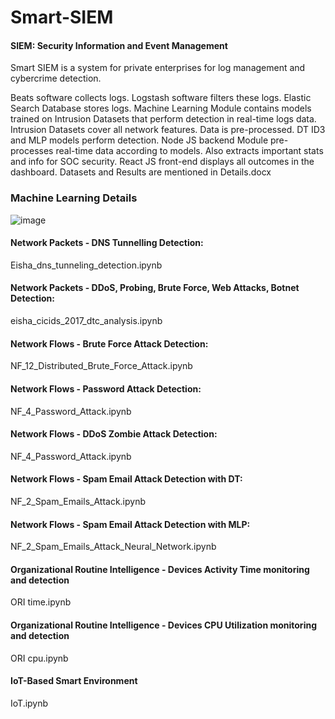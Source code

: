 # Smart-SIEM

#### SIEM: Security Information and Event Management

Smart SIEM is a system for private enterprises for log management and cybercrime detection.

Beats software collects logs.
Logstash software filters these logs.
Elastic Search Database stores logs.
Machine Learning Module contains models trained on Intrusion Datasets that perform detection in real-time logs data.
Intrusion Datasets cover all network features.
Data is pre-processed.
DT ID3 and MLP models perform detection.
Node JS backend Module pre-processes real-time data according to models.
Also extracts important stats and info for SOC security.
React JS front-end displays all outcomes in the dashboard.
Datasets and Results are mentioned in Details.docx

### Machine Learning Details 

![image](https://github.com/eishaarif19/Smart-SIEM/assets/63068028/7b780c51-74db-4c96-ba8a-ed4aa829bfe5)


#### Network Packets - DNS Tunnelling Detection:

Eisha_dns_tunneling_detection.ipynb

#### Network Packets - DDoS, Probing, Brute Force, Web Attacks, Botnet Detection:

eisha_cicids_2017_dtc_analysis.ipynb

#### Network Flows - Brute Force Attack Detection:

NF_12_Distributed_Brute_Force_Attack.ipynb

#### Network Flows - Password Attack Detection:

NF_4_Password_Attack.ipynb

#### Network Flows - DDoS Zombie Attack Detection:

NF_4_Password_Attack.ipynb

#### Network Flows - Spam Email Attack Detection with DT:

NF_2_Spam_Emails_Attack.ipynb

#### Network Flows - Spam Email Attack Detection with MLP:

NF_2_Spam_Emails_Attack_Neural_Network.ipynb

#### Organizational Routine Intelligence - Devices Activity Time monitoring and detection

ORI time.ipynb

#### Organizational Routine Intelligence - Devices CPU Utilization monitoring and detection

ORI cpu.ipynb

#### IoT-Based Smart Environment 

IoT.ipynb
